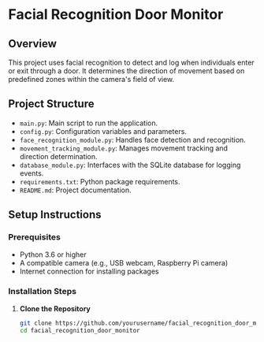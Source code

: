 # Facial Recognition Door Monitor

## Overview

This project uses facial recognition to detect and log when individuals enter or exit through a door. It determines the direction of movement based on predefined zones within the camera's field of view.

## Project Structure

- `main.py`: Main script to run the application.
- `config.py`: Configuration variables and parameters.
- `face_recognition_module.py`: Handles face detection and recognition.
- `movement_tracking_module.py`: Manages movement tracking and direction determination.
- `database_module.py`: Interfaces with the SQLite database for logging events.
- `requirements.txt`: Python package requirements.
- `README.md`: Project documentation.

## Setup Instructions

### Prerequisites

- Python 3.6 or higher
- A compatible camera (e.g., USB webcam, Raspberry Pi camera)
- Internet connection for installing packages

### Installation Steps

1. **Clone the Repository**

   ```bash
   git clone https://github.com/yourusername/facial_recognition_door_monitor.git
   cd facial_recognition_door_monitor
